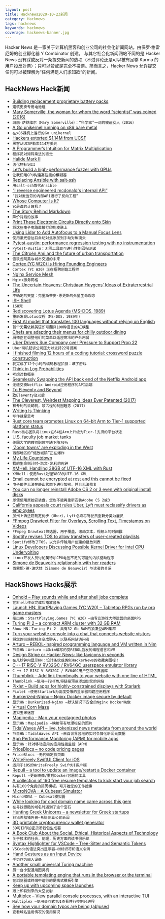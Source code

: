 ```yaml
---
layout: post
title: Hacknews2020-10-23新闻
category: Hacknews
tags: hacknews
keywords: hacknews
coverage: hacknews-banner.jpg
---
```


Hacker News 是一家关于计算机黑客和创业公司的社会化新闻网站，由保罗·格雷厄姆的创业孵化器 Y Combinator 创建。
与其它社会化新闻网站不同的是 Hacker News 没有踩或反对一条提交新闻的选项（不过评论还是可以被有足够 Karma 的用户投反对票）；只可以赞或是完全不投票。简而言之，Hacker News 允许提交任何可以被理解为“任何满足人们求知欲”的新闻。

## HackNews Hack新闻


- [Building replacement proprietary battery packs](https://www.hallaminventions.com/projects/minidisc-obsession)
- `建筑更换专用电池组`
- [Mary Somerville, the woman for whom the word “scientist” was coined (2016)](https://www.brainpickings.org/2016/12/26/mary-somerville-scientist/)
- `玛丽·萨默维尔（Mary Somerville）：“科学家”一词的被造女人（2016）`
- [A Go unikernel running on x86 bare metal](https://github.com/icexin/eggos)
- `在x86裸机上运行的Go unikernel`
- [Hackers extorted $1.14M from UCSF](https://www.bbc.com/news/technology-53214783)
- `黑客从UCSF勒索114万美元`
- [A Programmer’s Intuition for Matrix Multiplication](https://betterexplained.com/articles/matrix-multiplication/)
- `程序员对矩阵乘法的直觉`
- [Halide Mark II](https://halide.cam/)
- `卤化物标记II`
- [Let’s build a high-performance fuzzer with GPUs](https://blog.trailofbits.com/2020/10/22/lets-build-a-high-performance-fuzzer-with-gpus/)
- `让我们用GPU构建高性能的模糊器`
- [Replacing Ansible with salt-ssh](https://blog.hartwork.org/posts/replacing-ansible-with-salt-ssh-for-speed-and-for-good/)
- `用salt-ssh取代Ansible`
- [“I reverse engineered mcdonald's internal API”](https://twitter.com/rashiq/status/1319346264992026624)
- `“我对麦当劳的内部API进行了反向工程”`
- [Whose Computer Is It?](https://tinyapps.org/blog/202010210700_whose_computer_is_it.html)
- `它是谁的计算机？`
- [The Story Behind Markdown](https://capiche.com/e/markdown-history)
- `降价背后的故事`
- [Print These Electronic Circuits Directly onto Skin](https://spectrum.ieee.org/the-human-os/biomedical/devices/skin-circuits)
- `将这些电子电路直接打印到皮肤上`
- [Using Lidar to Add Autofocus to a Manual Focus Lens](http://sonyaddict.com/2020/10/20/f-0-95-autofocus-on-any-camera-with-lidar/)
- `使用激光雷达将自动对焦添加到手动对焦镜头`
- [Pytest-austin: performance regression testing with no instrumentation](https://github.com/P403n1x87/pytest-austin)
- `Pytest-Austin：无需工具即可进行性能回归测试`
- [The Citroën Ami and the future of urban transportation](https://www.theturnsignalblog.com/blog/ami-and-future-of-transportation/)
- `雪铁龙阿美与城市交通的未来`
- [Cortex (YC W20) Is Hiring Founding Engineers](https://angel.co/company/cortex-10/jobs/957351-founding-software-engineer)
- `Cortex（YC W20）正在招聘创始工程师`
- [Nginx Service Mesh](https://www.nginx.com/blog/introducing-nginx-service-mesh/)
- `Nginx服务网格`
- [The Uncertain Heavens: Christiaan Huygens’ Ideas of Extraterrestrial Life](https://publicdomainreview.org/essay/the-uncertain-heavens/)
- `不确定的天堂：克里斯蒂安·惠更斯的外星生命观念`
- [iSH Shell](https://apps.apple.com/us/app/ish-shell/id1436902243)
- `iSH壳`
- [Rediscovering Lotus Agenda (MS-DOS, 1989)](https://lock.cmpxchg8b.com/lotusagenda.html)
- `重新发现Lotus议程（MS-DOS，1989年）`
- [First AI model that translates 100 languages without relying on English](https://about.fb.com/news/2020/10/first-multilingual-machine-translation-model/)
- `首个无需依赖英语即可翻译100种语言的AI模型`
- [Chefs are adapting their menus for chilly outdoor dining](https://www.bloomberg.com/news/articles/2020-10-21/how-chefs-are-adapting-their-menus-for-chilly-outdoor-dining)
- `厨师正在调整他们的菜单以适应寒冷的户外用餐`
- [Uber Drivers Sue Company over Pressure to Support Prop 22](https://news.bloomberglaw.com/daily-labor-report/uber-drivers-sue-company-over-pressure-to-support-prop-22)
- `Uber司机起诉公司压力以支持22号提案`
- [I finished filming 12 hours of a coding tutorial: crossword puzzle construction](https://www.youtube.com/playlist?list=PLg4AoophFZWZ7Llifowo-1WGMVICq-mfw)
- `我完成了12个小时的编码教程拍摄：填字游戏`
- [Think in Log Probabilities](https://moultano.wordpress.com/2013/08/09/logs-tails-long-tails/)
- `考虑对数概率`
- [Seamlessly Swapping the API back end of the Netflix Android app](https://netflixtechblog.com/seamlessly-swapping-the-api-backend-of-the-netflix-android-app-3d4317155187)
- `无缝交换Netflix Android应用程序的API后端`
- [To Eleventy and Beyond](https://hacks.mozilla.org/2020/10/to-eleventy-and-beyond/)
- `致Eleventy及以后`
- [The Cleverest, Weirdest Mapping Ideas Ever Patented (2017)](https://www.nationalgeographic.com/news/2017/08/maps-inventions-history-patents-monmonier-cartography/)
- `有专利的最聪明，最古怪的制图理念（2017）`
- [Writing Is Thinking](https://alistapart.com/article/writing-is-thinking/)
- `写作就是思考`
- [Rust core team promotes Linux on 64-bit Arm to Tier-1 supported platform status](https://github.com/rust-lang/rfcs/pull/2959#issuecomment-714786434)
- `Rust核心团队将Linux在64位Arm上升级为Tier-1支持的平台状态`
- [U.S. faculty job market tanks](https://sci-hub.st/10.1126/science.370.6514.272)
- `美国大学的教师职位空缺下降70％`
- ['Zoom towns' are exploding in the West](https://www.fastcompany.com/90564796/zoom-towns-are-exploding-in-the-west)
- `西部地区的“缩放城镇”正在爆炸`
- [My Life Countdown](https://kk.org/ct2/my-life-countdown-1/)
- `我的生命倒计时–凯文·凯利的死钟`
- [XMHell: Handling 38GB of UTF-16 XML with Rust](http://usethe.computer/posts/14-xmhell.html)
- `XMHell：使用Rust处理38GB的UTF-16 XML`
- [Email cannot be encrypted at rest and this cannot be fixed](https://www.migadu.com/procon/#not-encrypted-at-rest)
- `电子邮件无法在静止状态下进行加密，并且无法修复`
- [You can no longer reinstall Adobe CS 2 or 3 even with original install disks](https://helpx.adobe.com/creative-suite.html)
- `即使使用原始安装盘，您也不能再重新安装Adobe CS 2或3`
- [California appeals court rules Uber, Lyft must reclassify drivers as employees](https://www.reuters.com/article/us-uber-california-drivers/california-appeals-court-rules-uber-lyft-must-reclassify-drivers-as-employees-idUSKBN27805F)
- `加州上诉法院裁定优步（Uber），Lyft必须将驾驶员重新分类为雇员`
- [FFmpeg Drawtext Filter for Overlays, Scrolling Text, Timestamps on Videos](https://ottverse.com/ffmpeg-drawtext-filter-dynamic-overlays-timecode-scrolling-text-credits/)
- `FFmpeg Drawtext筛选器，用于覆盖，滚动文本，视频上的时间戳`
- [Spotify revises TOS to allow transfers of user-created playlists](https://twitter.com/songshift/status/1318916343819882501)
- `Spotify修改了TOS，以允许传输用户创建的播放列表`
- [Linux Developers Discussing Possible Kernel Driver for Intel CPU Undervolting](https://www.phoronix.com/scan.php?page=news_item&px=Linux-Intel-Undervolt-Kernel)
- `Linux开发人员讨论英特尔CPU电压不足的可能的内核驱动程序`
- [Simone de Beauvoir’s relationship with her readers](https://bostonreview.net/philosophy-religion-gender-sexuality/vivian-gornick-obligation-self-discovery)
- `西蒙妮·德·波伏娃（Simone de Beauvoir）与读者的关系`


## HackShows Hacks展示

- [ Onhold – Play sounds while and after shell jobs complete](https://github.com/alexdelorenzo/onhold)
- `在Shell作业完成后播放音乐`
- [Launch HN: StartPlaying.Games (YC W20) – Tabletop RPGs run by pro game masters](https://startplaying.games/)
- `推出HN：StartPlaying.Games（YC W20）–由专业游戏大师运营的桌面RPG`
- [ Turing Pi 2 – a compact ARM cluster with 32 GB RAM](https://turingpi.com/turing-pi-2/)
- `Show HN：Turing Pi 2 –具有32 Gb RAM的紧凑型ARM集群`
- [ Turn your website console into a chat that connects website visitors](https://www.consolechat.io)
- `将您的网站控制台变成聊天，以联系网站访问者`
- [ Arturo – REBOL-inspired programming language and VM written in Nim](https://github.com/arturo-lang)
- `节目HN：Arturo –以Nim编写的受REBOL启发的编程语言和VM`
- [ Design Stripe or Hacker News-like favicons in seconds](https://formito.com/tools/favicon)
- `在几秒钟内显示HN：设计条纹或类似HackerNews的收藏夹图标！`
- [ C++17 RISC-V RV32GC / RV64GC userspace emulator library](https://github.com/fwsGonzo/libriscv)
- `C ++ 17 RISC-V RV32GC / RV64GC用户空间仿真器库`
- [ Thumblink – Add link thumbnails to your website with one line of HTML](https://thumblink.com/?hn)
- `Thumblink –使用一行HTML将链接预览添加到您的网站`
- [ Pixlet – Build apps for highly-constrained displays with Starlark](https://github.com/tidbyt/pixlet)
- `Pixlet –使用Starlark为高度受限的显示器构建应用程序`
- [ Bunkerized-Nginx – Nginx Docker image secure by default](https://github.com/bunkerity/bunkerized-nginx)
- `显示HN：Bunkerized-Nginx –默认情况下安全的Nginx Docker映像`
- [ Virtual Corn Maze](http://noisyowl.com/corn/)
- `虚拟玉米迷宫`
- [ Mapipedia – Map your geotagged photos](https://mapipedia.com/)
- `显示HN：Mapipedia –映射带有地理标记的照片`
- [ TidalWaves API – live, tokenized news metadata from around the world](https://tidalwaves.io)
- `节目HN：TidalWaves API –来自世界各地的实时令牌化新闻元数据`
- [ App Performance Monitoring (APM) for mobile apps](https://instabug.com/product/app-performance-monitoring)
- `显示HN：针对移动应用的应用性能监控（APM）`
- [ PriceBlocs – no code pricing pages](https://priceblocs.com/)
- `PriceBlocs –无代码定价页面`
- [ WriteFreely SwiftUI Client for iOS](https://github.com/writeas/writefreely-swiftui-multiplatform)
- `适用于iOS的WriteFreely SwiftUI客户端`
- [ Repull – a tool to update an image/restart a Docker container](https://github.com/jdevelop/repull)
- `Repull –更新映像/重启Docker容器的工具`
- [ A collection of 160 free resume templates to kick start your job search](https://www.freesumes.com/free-resume-templates-for-ms-word/)
- `共有160个免费的简历模板，可开始您的工作搜索`
- [ MicroNOVA – A Cubesat Simulator](https://shop.exodusorbitals.com/product/micronova-cubesat-simulator/)
- `MicroNOVA – Cubesat模拟器`
- [ While looking for cool domain name came across this gem](item?id=24852913)
- `在寻找很酷的域名时遇到了这个宝石`
- [ Hunting Greek Unicorns – a newsletter for Greek startups](https://startuppirate.substack.com/)
- `狩猎希腊独角兽–希腊创业公司新闻`
- [ 3D printable cryptocurrency wallet generator](https://github.com/bagyoni/print-a-coin)
- `3D可打印加密货币钱包生成器`
- [ A Book Club About the Social, Ethical, Historical Aspects of Technology](https://launchpass.com/tech-culture-club)
- `关于技术的社会，伦理，历史方面的读书俱乐部`
- [ Syntax Highlighter for VSCode – Tree-Sitter and Semantic Tokens](https://github.com/EvgeniyPeshkov/syntax-highlighter)
- `VSCode的语法突出显示器–树标识符和语义令牌`
- [ Hand Gestures as an Input Device](https://github.com/bm371613/gest)
- `手势作为输入设备`
- [ Another small universal Turing machine](http://lambdaway.free.fr/lambdawalks/?view=tm)
- `另一台小型通用图灵机`
- [ A portable templating engine that runs in the browser or the terminal](https://github.com/levinunnink/merge.js)
- `在浏览器或终端中运行的便携式模板引擎`
- [ Keep up with upcoming space launches](https://apps.apple.com/us/app/spacetime-rocket-launch-times/id1515033023#?platform=iphone)
- `跟上即将到来的太空发射`
- [ Multiplex – View parallel console processes, with an interactive TUI](https://github.com/dankilman/multiplex)
- `Multiplex –使用交互式TUI查看并行控制台进程`
- [ See how your domain typos are being (ab)used](https://www.typodomains.com/)
- `查看域名滥用情况的使用情况`

